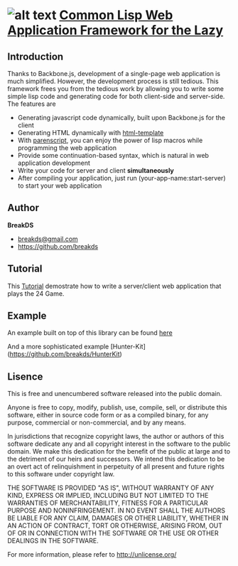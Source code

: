 ![alt text](https://raw.github.com/breakds/lazy-bone/master/logo/lazy-bone-small.png "lazy-bone") 
[Common Lisp Web Application Framework for the Lazy](https://github.com/breakds/lazy-bone)
======

## Introduction

Thanks to Backbone.js, development of a single-page web application is much simplified. However, the development process is still
tedious. This framework frees you from the tedious work by allowing you to write some simple lisp code and generating code
for both client-side and server-side. The features are
  * Generating javascript code dynamically, built upon Backbone.js for the client
  * Generating HTML dynamically with [html-template](http://weitz.de/html-template/)
  * With [parenscript](http://common-lisp.net/project/parenscript/), you can enjoy the power of lisp macros while programming the web application
  * Provide some continuation-based syntax, which is natural in web application development
  * Write your code for server and client **simultaneously**
  * After compiling your application, just run (your-app-name:start-server) to start your web application


## Author

**BreakDS**

+ breakds@gmail.com
+ https://github.com/breakds

## Tutorial

This [Tutorial](http://breakds.github.io/game24/) demostrate how to write a server/client web application that plays the 24 Game.

## Example

An example built on top of this library can be found [here](https://github.com/breakds/lazy-bone-example)

And a more sophisticated example [Hunter-Kit] (https://github.com/breakds/HunterKit)


## Lisence

This is free and unencumbered software released into the public domain.

Anyone is free to copy, modify, publish, use, compile, sell, or
distribute this software, either in source code form or as a compiled
binary, for any purpose, commercial or non-commercial, and by any
means.

In jurisdictions that recognize copyright laws, the author or authors
of this software dedicate any and all copyright interest in the
software to the public domain. We make this dedication for the benefit
of the public at large and to the detriment of our heirs and
successors. We intend this dedication to be an overt act of
relinquishment in perpetuity of all present and future rights to this
software under copyright law.

THE SOFTWARE IS PROVIDED "AS IS", WITHOUT WARRANTY OF ANY KIND,
EXPRESS OR IMPLIED, INCLUDING BUT NOT LIMITED TO THE WARRANTIES OF
MERCHANTABILITY, FITNESS FOR A PARTICULAR PURPOSE AND NONINFRINGEMENT.
IN NO EVENT SHALL THE AUTHORS BE LIABLE FOR ANY CLAIM, DAMAGES OR
OTHER LIABILITY, WHETHER IN AN ACTION OF CONTRACT, TORT OR OTHERWISE,
ARISING FROM, OUT OF OR IN CONNECTION WITH THE SOFTWARE OR THE USE OR
OTHER DEALINGS IN THE SOFTWARE.

For more information, please refer to <http://unlicense.org/>


